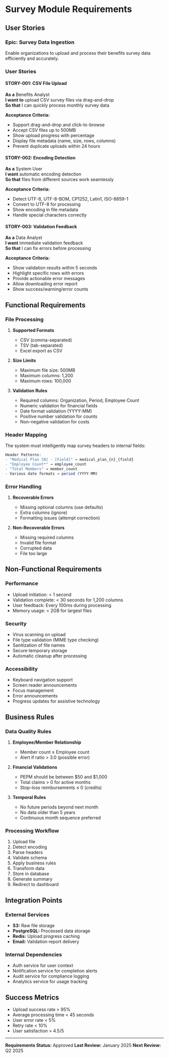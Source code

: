 # Survey Module Requirements

## User Stories

### Epic: Survey Data Ingestion
Enable organizations to upload and process their benefits survey data efficiently and accurately.

### User Stories

#### STORY-001: CSV File Upload
**As a** Benefits Analyst  
**I want to** upload CSV survey files via drag-and-drop  
**So that** I can quickly process monthly survey data  

**Acceptance Criteria:**
- Support drag-and-drop and click-to-browse
- Accept CSV files up to 500MB
- Show upload progress with percentage
- Display file metadata (name, size, rows, columns)
- Prevent duplicate uploads within 24 hours

#### STORY-002: Encoding Detection
**As a** System User  
**I want** automatic encoding detection  
**So that** files from different sources work seamlessly  

**Acceptance Criteria:**
- Detect UTF-8, UTF-8-BOM, CP1252, Latin1, ISO-8859-1
- Convert to UTF-8 for processing
- Show encoding in file metadata
- Handle special characters correctly

#### STORY-003: Validation Feedback
**As a** Data Analyst  
**I want** immediate validation feedback  
**So that** I can fix errors before processing  

**Acceptance Criteria:**
- Show validation results within 5 seconds
- Highlight specific rows with errors
- Provide actionable error messages
- Allow downloading error report
- Show success/warning/error counts

## Functional Requirements

### File Processing
1. **Supported Formats**
   - CSV (comma-separated)
   - TSV (tab-separated)
   - Excel export as CSV

2. **Size Limits**
   - Maximum file size: 500MB
   - Maximum columns: 1,200
   - Maximum rows: 100,000

3. **Validation Rules**
   - Required columns: Organization, Period, Employee Count
   - Numeric validation for financial fields
   - Date format validation (YYYY-MM)
   - Positive number validation for counts
   - Non-negative validation for costs

### Header Mapping
The system must intelligently map survey headers to internal fields:

```javascript
Header Patterns:
- "Medical Plan [N] - [Field]" → medical_plan_{n}_{field}
- "Employee Count*" → employee_count
- "Total Members" → member_count
- Various date formats → period (YYYY-MM)
```

### Error Handling
1. **Recoverable Errors**
   - Missing optional columns (use defaults)
   - Extra columns (ignore)
   - Formatting issues (attempt correction)

2. **Non-Recoverable Errors**
   - Missing required columns
   - Invalid file format
   - Corrupted data
   - File too large

## Non-Functional Requirements

### Performance
- Upload initiation: < 1 second
- Validation complete: < 30 seconds for 1,200 columns
- User feedback: Every 100ms during processing
- Memory usage: < 2GB for largest files

### Security
- Virus scanning on upload
- File type validation (MIME type checking)
- Sanitization of file names
- Secure temporary storage
- Automatic cleanup after processing

### Accessibility
- Keyboard navigation support
- Screen reader announcements
- Focus management
- Error announcements
- Progress updates for assistive technology

## Business Rules

### Data Quality Rules
1. **Employee/Member Relationship**
   - Member count ≥ Employee count
   - Alert if ratio > 3.0 (possible error)

2. **Financial Validations**
   - PEPM should be between $50 and $1,000
   - Total claims > 0 for active months
   - Stop-loss reimbursements ≤ 0 (credits)

3. **Temporal Rules**
   - No future periods beyond next month
   - No data older than 5 years
   - Continuous month sequence preferred

### Processing Workflow
1. Upload file
2. Detect encoding
3. Parse headers
4. Validate schema
5. Apply business rules
6. Transform data
7. Store in database
8. Generate summary
9. Redirect to dashboard

## Integration Points

### External Services
- **S3:** Raw file storage
- **PostgreSQL:** Processed data storage
- **Redis:** Upload progress caching
- **Email:** Validation report delivery

### Internal Dependencies
- Auth service for user context
- Notification service for completion alerts
- Audit service for compliance logging
- Analytics service for usage tracking

## Success Metrics

- Upload success rate > 95%
- Average processing time < 45 seconds
- User error rate < 5%
- Retry rate < 10%
- User satisfaction > 4.5/5

---

**Requirements Status:** Approved
**Last Review:** January 2025
**Next Review:** Q2 2025